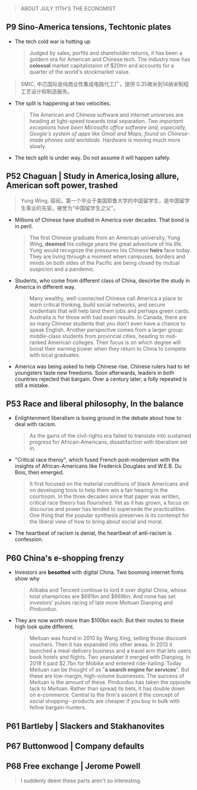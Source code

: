 > ABOUT JULY 11TH'S THE ECONOMIST
## P9 Sino-America tensions, Techtonic plates
- The tech cold war is hotting up
  > Judged by sales, porfits and shareholder returns, it has been a goldern era for American and Chinese tech. The industry now has **colossal** market capitalistaion of $20trn and accounts for a quarter of the world's stockmarket value.
> SMIC, 中芯国际是纯商业性集成电路代工厂，提供 0.35微米到14纳米制程工艺设计和制造服务。
- The split is happening at two velocities.
  > The American and Chinese software and internet universes are heading at light-speed towards total separation. *Two important exceptions have been Micosofts office software and, especially, Google's system of apps like Gmail and Maps, found on Chinese-made phones sold worldside.* Hardware is moving much more slowly. 
- The tech split is under way. Do not assume it will happen safely.


## P52 Chaguan | Study in America,losing allure, American soft power, trashed
> Yung Wing, 容闳，第一个毕业于美国耶鲁大学的中国留学生，是中国留学生事业的先驱，被誉为“中国留学生之父”。
- Millions of Chinese have studied in America over decades. That bond is in peril.
  > The first Chinese graduate from an American university, Yung Wing, **deemed** his college years the great adventure of his life. Yung would recognize the pressures his Chinese **heirs** face today. They are living through a moment when campuses, borders and minds on both sides of the Pacific are being closed by mutual suspicion and a pandemic.
- Students, who come from different class of China, descirbe the study in America in different way.
  > Many wealthy, well-connected Chinese call America a place to learn critical thinking, build social networks, and secure credentials that will help land them jobs and perhaps green cards. 
  > Australia is for those with bad exam results. In Canada, there are so many Chinese students that you don't even have a chance to speak English.
  > Another perspective comes from a larger group: middle-class students from provincial cities, heading to mid-ranked American colleges. Their focus is on which degree will boost their earning power when they return to China to compete with local graduates.
- America was being asked to help Chinese rise. Chinese rulers had to let youngsters taste new freedoms. Soon afterwards, leaders in both countries rejected that bargain. Over a century later, a folly repeated is still a mistake.


## P53 Race and liberal philosophy, In the balance
- Enlightenment liberalism is losing ground in the debate about how to deal with racism.
  > As the gains of the civil-rights era failed to translate into sustained progress for African-Americans, dissatifaction with liberalism set in.
- "Critical race theroy", which fused French post-modernism with the insights of African-Americans like Frederick Douglass and W.E.B. Du Bois, then emerged.
  > It first focused on the material conditions of black Americans and on developing tools to help them win a fair hearing in the courtroom. In the three decades since that paper was written, critical race theory has flourished.
  > Yet as it has grown, a focus on discourse and power has tended to supersede the practicalities. One thing that the popular synthesis preserves is its contempt for the liberal view of how to bring about social and moral.
- The heartbeat of racism is denial, the heartbeat of anti-racism is confession.


## P60 China's e-shopping frenzy
- Investors are **besotted** with digital China. Two booming internet firms show why
  > Alibaba and Tencent continue to lord it over digital China, whose total shareprices are $691bn and $669bn. And none has set investors' pulses racing of late more Meituan Dianping and Pinduoduo.
- They are now worth more than $100bn each. But their routes to these high look quite different.
  > Meituan was found in 2010 by Wang Xing, selling those discount vouchers. Then it has expanded into other areas. In 2013 it launched a meal-delivery business and a travel arm that lets users book hotels and flights. Two yearslater it merged with Dianping. In 2018 it paid $2.7bn for Mobike and entered ride-hailing. Today Meituan can be thought of as "**a search engine for services**". But these are low-margin, high-volume businesses. The success of Meituan is the amount of these.
  > Pinduoduo has taken the opposite tack to Meituan. Rather than spread its bets, it has double down on e-commerce. Central to the firm's ascent it the concept of social shopping--products are cheaper if you buy in bulk with fellow bargain-hunters.


## P61 Bartleby | Slackers and Stakhanovites
## P67 Buttonwood | Company defaults
## P68 Free exchange | Jerome Powell
> I suddenly deem these parts aren't so interesting.